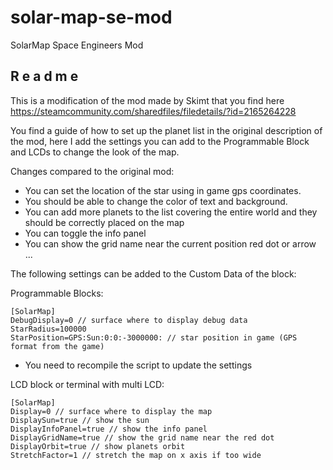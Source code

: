# solar-map-se-mod
SolarMap Space Engineers Mod

R e a d m e
-----------

This is a modification of the mod made by Skimt that you find here
https://steamcommunity.com/sharedfiles/filedetails/?id=2165264228

You find a guide of how to set up the planet list in the original description of the mod, here I add the settings you can add to the Programmable Block and LCDs to change the look of the map.

Changes compared to the original mod:
- You can set the location of the star using in game gps coordinates.
- You should be able to change the color of text and background.
- You can add more planets to the list covering the entire world and they should be correctly placed on the map
- You can toggle the info panel
- You can show the grid name near the current position red dot or arrow
...


The following settings can be added to the Custom Data of the block:

Programmable Blocks:

	[SolarMap]
	DebugDisplay=0 // surface where to display debug data
	StarRadius=100000
	StarPosition=GPS:Sun:0:0:-3000000: // star position in game (GPS format from the game)

* You need to recompile the script to update the settings

LCD block or terminal with multi LCD:

	[SolarMap]
	Display=0 // surface where to display the map
	DisplaySun=true // show the sun
	DisplayInfoPanel=true // show the info panel
	DisplayGridName=true // show the grid name near the red dot
	DisplayOrbit=true // show planets orbit
	StretchFactor=1 // stretch the map on x axis if too wide